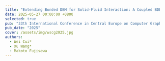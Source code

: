 ```yaml
---
title: "Extending Bonded DEM for Solid-Fluid Interaction: A Coupled BDEM-SPH Simulation Framework"
date: 2025-05-27 00:00:00 +0800
selected: true
pub: "33th International Conference in Central Europe on Computer Graphics, Visualization and Computer Vision (WSCG)"
pub_date: "2025"
cover: /assets/img/wscg2025.jpg
authors:
  - Wei Cui*
  - Xu Wang*
  - Makoto Fujisawa
---
```

